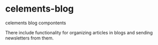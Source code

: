 celements-blog
==============

celements blog compontents

There include functionality for organizing articles
in blogs and sending newsletters from them.
